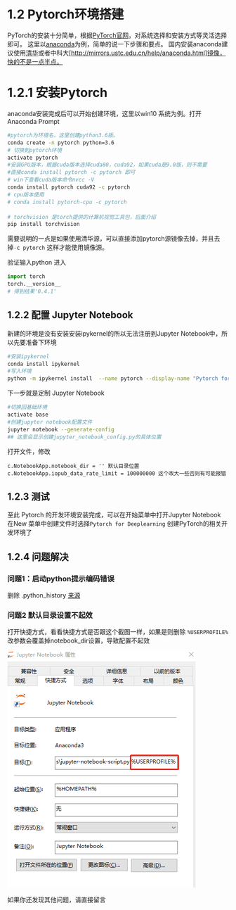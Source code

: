 # 1.2 Pytorch环境搭建
PyTorch的安装十分简单，根据[PyTorch官网](https://pytorch.org/)，对系统选择和安装方式等灵活选择即可。
这里以[anaconda](https://www.anaconda.com/)为例，简单的说一下步骤和要点。
国内安装anaconda建议使用[清华](https://mirrors.tuna.tsinghua.edu.cn/help/anaconda/)或者中科大[http://mirrors.ustc.edu.cn/help/anaconda.html]镜像，快的不是一点半点。

# 1.2.1 安装Pytorch
anaconda安装完成后可以开始创建环境，这里以win10 系统为例。打开Anaconda Prompt
```bash
#pytorch为环境名，这里创建python3.6版。
conda create -n pytorch python=3.6
# 切换到pytorch环境
activate pytorch
#安装GPU版本，根据cuda版本选择cuda80，cuda92，如果cuda是9.0版，则不需要
#直接conda install pytorch -c pytorch 即可
# win下查看cuda版本命令nvcc -V
conda install pytorch cuda92 -c pytorch
# cpu版本使用
# conda install pytorch-cpu -c pytorch

# torchvision 是torch提供的计算机视觉工具包，后面介绍
pip install torchvision
```
需要说明的一点是如果使用清华源，可以直接添加pytorch源镜像去掉，并且去掉`-c pytorch` 这样才能使用镜像源。

验证输入python 进入
```python
import torch
torch.__version__
# 得到结果'0.4.1'
```

## 1.2.2 配置 Jupyter Notebook
新建的环境是没有安装安装ipykernel的所以无法注册到Jupyter Notebook中，所以先要准备下环境
```bash
#安装ipykernel
conda install ipykernel
#写入环境
python -m ipykernel install  --name pytorch --display-name "Pytorch for Deeplearning"
```
下一步就是定制 Jupyter Notebook
```bash
#切换回基础环境
activate base
#创建jupyter notebook配置文件
jupyter notebook --generate-config
## 这里会显示创建jupyter_notebook_config.py的具体位置
```
打开文件，修改
```
c.NotebookApp.notebook_dir = '' 默认目录位置
c.NotebookApp.iopub_data_rate_limit = 100000000 这个改大一些否则有可能报错
```

## 1.2.3 测试
至此 Pytorch 的开发环境安装完成，可以在开始菜单中打开Jupyter Notebook 在New 菜单中创建文件时选择`Pytorch for Deeplearning` 创建PyTorch的相关开发环境了

## 1.2.4 问题解决

### 问题1：启动python提示编码错误

删除 .python_history [来源](http://tantai.org/posts/install-keras-pytorch-jupyter-notebook-Anaconda-window-10-cpu/)
### 问题2 默认目录设置不起效
打开快捷方式，看看快捷方式是否跟这个截图一样，如果是则删除 `%USERPROFILE%` 改参数会覆盖掉notebook_dir设置，导致配置不起效

![Alt text](pic1.png)

如果你还发现其他问题，请直接留言


